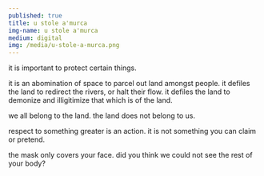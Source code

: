 ```yaml
---
published: true
title: u stole a'murca
img-name: u stole a'murca
medium: digital
img: /media/u-stole-a-murca.png
---
```

it is important to protect certain things.

it is an abomination of space to parcel out land amongst people.  it defiles the land to redirect the rivers, or halt their flow.  it defiles the land to demonize and illigitimize that which is of the land. 

we all belong to the land. 
the land does not belong to us.

respect to something greater is an action.  it is not something you can claim or pretend.

the mask only covers your face.  did you think we could not see the rest of your body?

